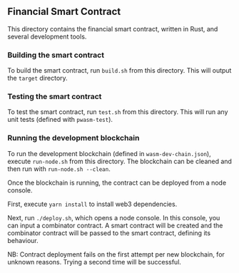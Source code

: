 ## Financial Smart Contract
This directory contains the financial smart contract, written in Rust, and several development tools.

### Building the smart contract

To build the smart contract, run `build.sh` from this directory. This will output the `target` directory.

### Testing the smart contract

To test the smart contract, run `test.sh` from this directory. This will run any unit tests (defined with `pwasm-test`).

### Running the development blockchain

To run the development blockchain (defined in `wasm-dev-chain.json`), execute `run-node.sh` from this directory. The blockchain can be cleaned and then run with `run-node.sh --clean`.

Once the blockchain is running, the contract can be deployed from a node console.

First, execute `yarn install` to install web3 dependencies.

Next, run `./deploy.sh`, which opens a node console. In this console, you can input a combinator contract. A smart contract will be created and the combinator contract will be passed to the smart contract, defining its behaviour.

NB: Contract deployment fails on the first attempt per new blockchain, for unknown reasons. Trying a second time will be successful.
